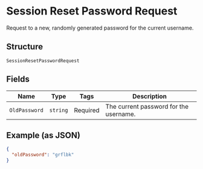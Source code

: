 
# Session Reset Password Request

Request to a new, randomly generated password for the current username.

## Structure

`SessionResetPasswordRequest`

## Fields

| Name | Type | Tags | Description |
|  --- | --- | --- | --- |
| `OldPassword` | `string` | Required | The current password for the username. |

## Example (as JSON)

```json
{
  "oldPassword": "grflbk"
}
```

